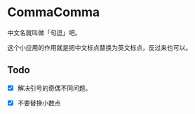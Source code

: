 CommaComma
==============
中文名就叫做「句逗」吧。

这个小应用的作用就是把中文标点替换为英文标点，反过来也可以。

Todo
-----------------
-[x] 解决引号的奇偶不同问题。
-[x] 不要替换小数点


